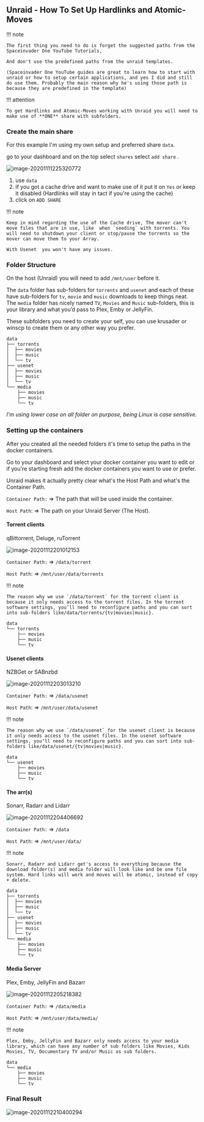 ## Unraid - How To Set Up Hardlinks and Atomic-Moves

!!! note

    The first thing you need to do is forget the suggested paths from the Spaceinvader One YouTube Tutorials,

    And don't use the predefined paths from the unraid templates.

    (Spaceinvader One YouTube guides are great to learn how to start with unraid or how to setup certain applications, and yes I did and still do use them. Probably the main reason why he's using those path is because they are predefined in the template)

!!! attention

    To get Hardlinks and Atomic-Moves working with Unraid you will need to make use of **ONE** share with subfolders.

### Create the main share

For this example I'm using my own setup and preferred share `data`.

go to your dashboard and on the top select `shares` select `add share` .

 ![image-20201111225320772](images/image-20201111225320772.png)

1. use `data`
1. if you got a cache drive and want to make use of it put it on `Yes` or keep it disabled (Hardlinks will stay in tact if you're using the cache)
1. click on `ADD SHARE`

!!! note

    Keep in mind regarding the use of the Cache drive, The mover can't move files that are in use, like  when `seeding` with torrents. You will need to shutdown your client or stop/pause the torrents so the mover can move them to your Array.

    With Usenet  you won't have any issues.

### Folder Structure

On the host (Unraid) you will need to add `/mnt/user` before it.

The `data` folder has sub-folders for `torrents` and `usenet` and each of these have sub-folders for `tv`, `movie` and `music` downloads to keep things neat. The `media` folder has nicely named `TV`, `Movies` and `Music` sub-folders, this is your library and what you’d pass to Plex, Emby or JellyFin.

These subfolders you need to create your self, you can use krusader or winscp to create them or any other way you prefer.

```none
data
├── torrents
│  ├── movies
│  ├── music
│  └── tv
├── usenet
│  ├── movies
│  ├── music
│  └── tv
└── media
    ├── movies
    ├── music
    └── tv
```

*I'm using lower case on all folder on  purpose, being Linux is case sensitive.*

### Setting up the containers

After you created all the needed folders it's time to setup the paths in the docker containers.

Go to your dashboard and select your docker container you want to edit or if you're starting fresh add the docker containers you want to use or prefer.

Unraid makes it actually  pretty clear what's the Host Path and what's the Container Path.

`Container Path:` => The path that will be used inside the container.

`Host Path`: => The path on your Unraid Server (The Host).

#### Torrent clients

qBittorrent, Deluge, ruTorrent

 ![image-20201112201012153](images/image-20201112201012153.png)

`Container Path:` => `/data/torrent`

`Host Path`: => `/mnt/user/data/torrents`

!!! note

    The reason why we use `/data/torrent` for the torrent client is because it only needs access to the torrent files. In the torrent software settings, you’ll need to reconfigure paths and you can sort into sub-folders like/data/torrents/{tv|movies|music}.

```none
data
└── torrents
    ├── movies
    ├── music
    └── tv
```

#### Usenet clients

NZBGet or SABnzbd

 ![image-20201112203013210](images/image-20201112203013210.png)

`Container Path:` => `/data/usenet`

`Host Path`: => `/mnt/user/data/usenet`

!!! note

    The reason why we use `/data/usenet` for the usenet client is because it only needs access to the usenet files. In the usenet software settings, you’ll need to reconfigure paths and you can sort into sub-folders like/data/usenet/{tv|movies|music}.

```none
data
└── usenet
    ├── movies
    ├── music
    └── tv
```

#### The arr(s)

Sonarr, Radarr and Lidarr

 ![image-20201112204406692](images/image-20201112204406692.png)

`Container Path:` => `/data`

`Host Path`: => `/mnt/user/data/`

!!! note

    Sonarr, Radarr and Lidarr get's access to everything because the download folder(s) and media folder will look like and be one file system. Hard links will work and moves will be atomic, instead of copy + delete.

```none
data
├── torrents
│  ├── movies
│  ├── music
│  └── tv
├── usenet
│  ├── movies
│  ├── music
│  └── tv
└── media
    ├── movies
    ├── music
    └── tv
```

#### Media Server

Plex, Emby, JellyFin and Bazarr

 ![image-20201112205218382](images/image-20201112205218382.png)

`Container Path:` => `/data/media`

`Host Path`: => `/mnt/user/data/media/`

!!! note

    Plex, Emby, JellyFin and Bazarr only needs access to your media library, which can have any number of sub folders like Movies, Kids Movies, TV, Documentary TV and/or Music as sub folders.

```none
data
└── media
    ├── movies
    ├── music
    └── tv
```

### Final Result

 ![image-20201112210400294](images/image-20201112210400294.png)
